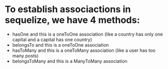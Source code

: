 # To establish associactions in sequelize, we have 4 methods:
* hasOne and this is a oneToOne association (like a country has only one capital and a capital has one country)
* belongsTo and this is a oneToOne association
* hasToMany and this is a oneToMany association (like a user has too many posts)
* belongsToMany and this is a ManyToMany association


